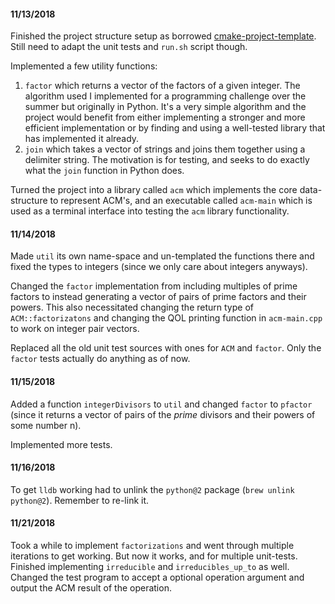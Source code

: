 #### 11/13/2018

Finished the project structure setup as borrowed [cmake-project-template][cpt].
Still need to adapt the unit tests and `run.sh` script though.

Implemented a few utility functions:
1. `factor` which returns a vector of the factors of a given integer.
The algorithm used I implemented for a programming challenge over the summer
but originally in Python. It's a very simple algorithm and the project would
benefit from either implementing a stronger and more efficient implementation
or by finding and using a well-tested library that has implemented it already.
2. `join` which takes a vector of strings and joins them together using a
delimiter string. The motivation is for testing, and seeks to do exactly what
the `join` function in Python does.

Turned the project into a library called `acm` which implements the core
data-structure to represent ACM's, and an executable called `acm-main` which is
used as a terminal interface into testing the `acm` library functionality.

[cpt]:https://github.com/kigster/cmake-project-template<Paste>

#### 11/14/2018

Made `util` its own name-space and un-templated the functions there and fixed
the types to integers (since we only care about integers anyways).

Changed the `factor` implementation from including multiples of prime factors to
instead generating a vector of pairs of prime factors and their powers. This
also necessitated changing the return type of `ACM::factorizatons` and changing
the QOL printing function in `acm-main.cpp` to work on integer pair vectors.

Replaced all the old unit test sources with ones for `ACM` and `factor`. Only
the `factor` tests actually do anything as of now.

#### 11/15/2018

Added a function `integerDivisors` to `util` and changed `factor` to `pfactor`
(since it returns a vector of pairs of the *prime* divisors and their powers of
some number n).

Implemented more tests.

#### 11/16/2018

To get `lldb` working had to unlink the `python@2` package (`brew unlink
python@2`). Remember to re-link it.

#### 11/21/2018

Took a while to implement `factorizations` and went through multiple iterations
to get working. But now it works, and for multiple unit-tests. Finished
implementing `irreducible` and `irreducibles_up_to` as well. Changed the test
program to accept a optional operation argument and output the ACM result of the
operation.

